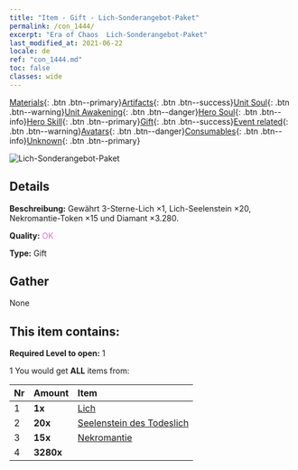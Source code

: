 ```yaml
---
title: "Item - Gift - Lich-Sonderangebot-Paket"
permalink: /con_1444/
excerpt: "Era of Chaos  Lich-Sonderangebot-Paket"
last_modified_at: 2021-06-22
locale: de
ref: "con_1444.md"
toc: false
classes: wide
---
```

 [Materials](/ItemsDE/){: .btn .btn--primary}[Artifacts](/ItemsDE/Artifacts/){: .btn .btn--success}[Unit Soul](/ItemsDE/UnitSoul/){: .btn .btn--warning}[Unit Awakening](/ItemsDE/UnitAwakening/){: .btn .btn--danger}[Hero Soul](/ItemsDE/HeroSoul/){: .btn .btn--info}[Hero Skill](/ItemsDE/HeroSkill/){: .btn .btn--primary}[Gift](/ItemsDE/Gift/){: .btn .btn--success}[Event related](/ItemsDE/Events/){: .btn .btn--warning}[Avatars](/ItemsDE/Avatars/){: .btn .btn--danger}[Consumables](/ItemsDE/Consumables/){: .btn .btn--info}[Unknown](/ItemsDE/Unknown/){: .btn .btn--primary}

 ![Lich-Sonderangebot-Paket](/images/t/i_907058.png)

## Details
 **Beschreibung:** Gewährt 3-Sterne-Lich ×1, Lich-Seelenstein ×20, Nekromantie-Token ×15 und Diamant ×3.280.

 **Quality:** <span style="color: #DA70D6">OK</span>

 **Type:** Gift

## Gather

  None

## This item contains:

 **Required Level to open:** 1

 1 You would get **ALL** items  from:

  | Nr | Amount |     Item    |
  |:---|:-------|:------------|
  | 1 |  **1x** | [Lich](/de/units/Lich/) |  | 
  | 2 |  **20x** | [Seelenstein des Todeslich](/ItemsDE/unt_301/) |  | 
  | 3 |  **15x** | [Nekromantie](/ItemsDE/her_460/) |  | 
  | 4 |  **3280x** | <i class="fas fa-gem"/> |  | 
